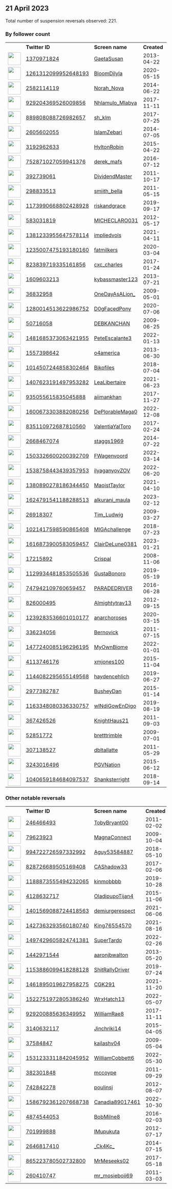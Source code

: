 
## 21 April 2023
Total number of suspension reversals observed: 221.

### By follower count
<table><tr><th></th><th align="left">Twitter ID</th><th align="left">Screen name</th>
<th align="left">Created</th><th align="left">Status</th><th align="left">Suspended</th><th align="left">Followers</th>
<tr><td><a href="https://pbs.twimg.com/profile_images/1649881291129606145/ipyAgBdc_normal.jpg"><img src="https://pbs.twimg.com/profile_images/1649881291129606145/ipyAgBdc_normal.jpg" width="40px" height="40px" align="center"/></a></td><td><a href="https://twitter.com/intent/user?user_id=1370971824">1370971824</a></td><td><a href="https://twitter.com/GaetaSusan">GaetaSusan</a></td><td>2013-04-22</td><td align="center"></td><td></td><td>147943</td></tr>
<tr><td><a href="https://pbs.twimg.com/profile_images/1651572484477714434/Z6itqX36_normal.jpg"><img src="https://pbs.twimg.com/profile_images/1651572484477714434/Z6itqX36_normal.jpg" width="40px" height="40px" align="center"/></a></td><td><a href="https://twitter.com/intent/user?user_id=1261312099952648193">1261312099952648193</a></td><td><a href="https://twitter.com/BloomDilyla">BloomDilyla</a></td><td>2020-05-15</td><td align="center"></td><td>2022-09-25</td><td>133929</td></tr>
<tr><td><a href="https://pbs.twimg.com/profile_images/1649056863911137280/CigkPkIc_normal.jpg"><img src="https://pbs.twimg.com/profile_images/1649056863911137280/CigkPkIc_normal.jpg" width="40px" height="40px" align="center"/></a></td><td><a href="https://twitter.com/intent/user?user_id=2582114119">2582114119</a></td><td><a href="https://twitter.com/Norah_Nova">Norah_Nova</a></td><td>2014-06-22</td><td align="center"></td><td>2022-09-16</td><td>37974</td></tr>
<tr><td><a href="https://pbs.twimg.com/profile_images/1309770018469617664/s92zwH-4_normal.jpg"><img src="https://pbs.twimg.com/profile_images/1309770018469617664/s92zwH-4_normal.jpg" width="40px" height="40px" align="center"/></a></td><td><a href="https://twitter.com/intent/user?user_id=929204369526009856">929204369526009856</a></td><td><a href="https://twitter.com/Nhlamulo_Mlabya">Nhlamulo_Mlabya</a></td><td>2017-11-11</td><td align="center"></td><td>2023-04-09</td><td>36450</td></tr>
<tr><td><a href="https://pbs.twimg.com/profile_images/1542804381573201920/z1OCKtpo_normal.jpg"><img src="https://pbs.twimg.com/profile_images/1542804381573201920/z1OCKtpo_normal.jpg" width="40px" height="40px" align="center"/></a></td><td><a href="https://twitter.com/intent/user?user_id=889808088726982657">889808088726982657</a></td><td><a href="https://twitter.com/sh_klm">sh_klm</a></td><td>2017-07-25</td><td align="center"></td><td>2023-03-31</td><td>36267</td></tr>
<tr><td><a href="https://pbs.twimg.com/profile_images/1665323693441003521/kafj-Dzs_normal.jpg"><img src="https://pbs.twimg.com/profile_images/1665323693441003521/kafj-Dzs_normal.jpg" width="40px" height="40px" align="center"/></a></td><td><a href="https://twitter.com/intent/user?user_id=2605602055">2605602055</a></td><td><a href="https://twitter.com/IslamZebari">IslamZebari</a></td><td>2014-07-05</td><td align="center"></td><td></td><td>27030</td></tr>
<tr><td><a href="https://pbs.twimg.com/profile_images/1667267726430044161/B-77tZXz_normal.jpg"><img src="https://pbs.twimg.com/profile_images/1667267726430044161/B-77tZXz_normal.jpg" width="40px" height="40px" align="center"/></a></td><td><a href="https://twitter.com/intent/user?user_id=3192962633">3192962633</a></td><td><a href="https://twitter.com/HyltonRobin">HyltonRobin</a></td><td>2015-04-22</td><td align="center"></td><td></td><td>26955</td></tr>
<tr><td><a href="https://pbs.twimg.com/profile_images/1649276579640487936/sGb8FQ0s_normal.jpg"><img src="https://pbs.twimg.com/profile_images/1649276579640487936/sGb8FQ0s_normal.jpg" width="40px" height="40px" align="center"/></a></td><td><a href="https://twitter.com/intent/user?user_id=752871027059941376">752871027059941376</a></td><td><a href="https://twitter.com/derek_mafs">derek_mafs</a></td><td>2016-07-12</td><td align="center"></td><td></td><td>24435</td></tr>
<tr><td><a href="https://pbs.twimg.com/profile_images/2869400899/8678222d0972efaa50ba282403d38ffd_normal.jpeg"><img src="https://pbs.twimg.com/profile_images/2869400899/8678222d0972efaa50ba282403d38ffd_normal.jpeg" width="40px" height="40px" align="center"/></a></td><td><a href="https://twitter.com/intent/user?user_id=392739061">392739061</a></td><td><a href="https://twitter.com/DividendMaster">DividendMaster</a></td><td>2011-10-17</td><td align="center"></td><td></td><td>13840</td></tr>
<tr><td><a href="https://pbs.twimg.com/profile_images/1662579730728583168/54Vp-osP_normal.jpg"><img src="https://pbs.twimg.com/profile_images/1662579730728583168/54Vp-osP_normal.jpg" width="40px" height="40px" align="center"/></a></td><td><a href="https://twitter.com/intent/user?user_id=298833513">298833513</a></td><td><a href="https://twitter.com/smiith_bella">smiith_bella</a></td><td>2011-05-15</td><td align="center"></td><td>2023-04-17</td><td>11720</td></tr>
<tr><td><a href="https://pbs.twimg.com/profile_images/1532101070700306435/ikiRbEiV_normal.jpg"><img src="https://pbs.twimg.com/profile_images/1532101070700306435/ikiRbEiV_normal.jpg" width="40px" height="40px" align="center"/></a></td><td><a href="https://twitter.com/intent/user?user_id=1173990668802428928">1173990668802428928</a></td><td><a href="https://twitter.com/riskandgrace">riskandgrace</a></td><td>2019-09-17</td><td align="center"></td><td>2023-04-07</td><td>9771</td></tr>
<tr><td><a href="https://pbs.twimg.com/profile_images/1646672129591484418/4cbOQ8pw_normal.jpg"><img src="https://pbs.twimg.com/profile_images/1646672129591484418/4cbOQ8pw_normal.jpg" width="40px" height="40px" align="center"/></a></td><td><a href="https://twitter.com/intent/user?user_id=583031819">583031819</a></td><td><a href="https://twitter.com/MICHECLARO031">MICHECLARO031</a></td><td>2012-05-17</td><td align="center"></td><td></td><td>9543</td></tr>
<tr><td><a href="https://pbs.twimg.com/profile_images/1666468705239461888/OozrU0zm_normal.jpg"><img src="https://pbs.twimg.com/profile_images/1666468705239461888/OozrU0zm_normal.jpg" width="40px" height="40px" align="center"/></a></td><td><a href="https://twitter.com/intent/user?user_id=1381233955647578114">1381233955647578114</a></td><td><a href="https://twitter.com/impliedvols">impliedvols</a></td><td>2021-04-11</td><td align="center"></td><td>2023-04-12</td><td>8034</td></tr>
<tr><td><a href="https://pbs.twimg.com/profile_images/1648940608927432704/5zC7mznK_normal.jpg"><img src="https://pbs.twimg.com/profile_images/1648940608927432704/5zC7mznK_normal.jpg" width="40px" height="40px" align="center"/></a></td><td><a href="https://twitter.com/intent/user?user_id=1235007475193180160">1235007475193180160</a></td><td><a href="https://twitter.com/fatmilkers">fatmilkers</a></td><td>2020-03-04</td><td align="center"></td><td></td><td>7491</td></tr>
<tr><td><a href="https://pbs.twimg.com/profile_images/1652969680846602240/MpjQGlmy_normal.jpg"><img src="https://pbs.twimg.com/profile_images/1652969680846602240/MpjQGlmy_normal.jpg" width="40px" height="40px" align="center"/></a></td><td><a href="https://twitter.com/intent/user?user_id=823839719335161856">823839719335161856</a></td><td><a href="https://twitter.com/cxc_charles">cxc_charles</a></td><td>2017-01-24</td><td align="center"></td><td>2022-07-22</td><td>6269</td></tr>
<tr><td><a href="https://pbs.twimg.com/profile_images/1199526318121074688/Ew39-5lG_normal.jpg"><img src="https://pbs.twimg.com/profile_images/1199526318121074688/Ew39-5lG_normal.jpg" width="40px" height="40px" align="center"/></a></td><td><a href="https://twitter.com/intent/user?user_id=1609603213">1609603213</a></td><td><a href="https://twitter.com/kybassmaster123">kybassmaster123</a></td><td>2013-07-21</td><td align="center"></td><td>2022-10-29</td><td>6170</td></tr>
<tr><td><a href="https://pbs.twimg.com/profile_images/1168629662974709765/AWoLvebT_normal.jpg"><img src="https://pbs.twimg.com/profile_images/1168629662974709765/AWoLvebT_normal.jpg" width="40px" height="40px" align="center"/></a></td><td><a href="https://twitter.com/intent/user?user_id=36832958">36832958</a></td><td><a href="https://twitter.com/OneDayAsALion_">OneDayAsALion_</a></td><td>2009-05-01</td><td align="center"></td><td></td><td>5833</td></tr>
<tr><td><a href="https://pbs.twimg.com/profile_images/1661237892616712195/jrzgJ8j1_normal.jpg"><img src="https://pbs.twimg.com/profile_images/1661237892616712195/jrzgJ8j1_normal.jpg" width="40px" height="40px" align="center"/></a></td><td><a href="https://twitter.com/intent/user?user_id=1280014513622986752">1280014513622986752</a></td><td><a href="https://twitter.com/D0gFacedPony">D0gFacedPony</a></td><td>2020-07-06</td><td align="center"></td><td></td><td>5164</td></tr>
<tr><td><a href="https://pbs.twimg.com/profile_images/1648819772640079873/3dsTgJrX_normal.jpg"><img src="https://pbs.twimg.com/profile_images/1648819772640079873/3dsTgJrX_normal.jpg" width="40px" height="40px" align="center"/></a></td><td><a href="https://twitter.com/intent/user?user_id=50716058">50716058</a></td><td><a href="https://twitter.com/DEBKANCHAN">DEBKANCHAN</a></td><td>2009-06-25</td><td align="center"></td><td></td><td>4955</td></tr>
<tr><td><a href="https://pbs.twimg.com/profile_images/1491854956038656006/tRPtRJOi_normal.jpg"><img src="https://pbs.twimg.com/profile_images/1491854956038656006/tRPtRJOi_normal.jpg" width="40px" height="40px" align="center"/></a></td><td><a href="https://twitter.com/intent/user?user_id=1481685373063421955">1481685373063421955</a></td><td><a href="https://twitter.com/PeteEscalante3">PeteEscalante3</a></td><td>2022-01-13</td><td align="center"></td><td>2023-04-12</td><td>4209</td></tr>
<tr><td><a href="https://pbs.twimg.com/profile_images/378800000066823720/ecf024911fd9071ba381169e5989549c_normal.jpeg"><img src="https://pbs.twimg.com/profile_images/378800000066823720/ecf024911fd9071ba381169e5989549c_normal.jpeg" width="40px" height="40px" align="center"/></a></td><td><a href="https://twitter.com/intent/user?user_id=1557398642">1557398642</a></td><td><a href="https://twitter.com/o4america">o4america</a></td><td>2013-06-30</td><td align="center"></td><td></td><td>4109</td></tr>
<tr><td><a href="https://pbs.twimg.com/profile_images/1031572213856645121/StTusBNp_normal.jpg"><img src="https://pbs.twimg.com/profile_images/1031572213856645121/StTusBNp_normal.jpg" width="40px" height="40px" align="center"/></a></td><td><a href="https://twitter.com/intent/user?user_id=1014507244858302464">1014507244858302464</a></td><td><a href="https://twitter.com/Bikofiles">Bikofiles</a></td><td>2018-07-04</td><td align="center"></td><td>2022-08-17</td><td>4029</td></tr>
<tr><td><a href="https://pbs.twimg.com/profile_images/1663801716569960448/sCsHD5KN_normal.jpg"><img src="https://pbs.twimg.com/profile_images/1663801716569960448/sCsHD5KN_normal.jpg" width="40px" height="40px" align="center"/></a></td><td><a href="https://twitter.com/intent/user?user_id=1407623191497953282">1407623191497953282</a></td><td><a href="https://twitter.com/LeaLibertaire">LeaLibertaire</a></td><td>2021-06-23</td><td align="center"></td><td>2023-01-01</td><td>3501</td></tr>
<tr><td><a href="https://pbs.twimg.com/profile_images/1660089490428370952/eUY49jGd_normal.jpg"><img src="https://pbs.twimg.com/profile_images/1660089490428370952/eUY49jGd_normal.jpg" width="40px" height="40px" align="center"/></a></td><td><a href="https://twitter.com/intent/user?user_id=935055615835045888">935055615835045888</a></td><td><a href="https://twitter.com/aiimankhan">aiimankhan</a></td><td>2017-11-27</td><td align="center"></td><td>2023-03-25</td><td>3429</td></tr>
<tr><td><a href="https://pbs.twimg.com/profile_images/1600673510363471874/etwzc_GY_normal.jpg"><img src="https://pbs.twimg.com/profile_images/1600673510363471874/etwzc_GY_normal.jpg" width="40px" height="40px" align="center"/></a></td><td><a href="https://twitter.com/intent/user?user_id=1600673303882080256">1600673303882080256</a></td><td><a href="https://twitter.com/DePlorableMaga0">DePlorableMaga0</a></td><td>2022-12-08</td><td align="center"></td><td>2023-04-15</td><td>3348</td></tr>
<tr><td><a href="https://pbs.twimg.com/profile_images/835127205306978304/Ax2FzG1c_normal.jpg"><img src="https://pbs.twimg.com/profile_images/835127205306978304/Ax2FzG1c_normal.jpg" width="40px" height="40px" align="center"/></a></td><td><a href="https://twitter.com/intent/user?user_id=835110972687810560">835110972687810560</a></td><td><a href="https://twitter.com/ValentiaYalToro">ValentiaYalToro</a></td><td>2017-02-24</td><td align="center"></td><td>2023-04-06</td><td>3341</td></tr>
<tr><td><a href="https://pbs.twimg.com/profile_images/1651477996598071296/yZkggQPQ_normal.jpg"><img src="https://pbs.twimg.com/profile_images/1651477996598071296/yZkggQPQ_normal.jpg" width="40px" height="40px" align="center"/></a></td><td><a href="https://twitter.com/intent/user?user_id=2668467074">2668467074</a></td><td><a href="https://twitter.com/staggs1969">staggs1969</a></td><td>2014-07-22</td><td align="center"></td><td></td><td>2726</td></tr>
<tr><td><a href="https://pbs.twimg.com/profile_images/1667097557368012801/fjonJJpz_normal.jpg"><img src="https://pbs.twimg.com/profile_images/1667097557368012801/fjonJJpz_normal.jpg" width="40px" height="40px" align="center"/></a></td><td><a href="https://twitter.com/intent/user?user_id=1503326600200392709">1503326600200392709</a></td><td><a href="https://twitter.com/FWagenvoord">FWagenvoord</a></td><td>2022-03-14</td><td align="center"></td><td>2023-01-19</td><td>2518</td></tr>
<tr><td><a href="https://pbs.twimg.com/profile_images/1656190988589711366/wCyJ3vkD_normal.jpg"><img src="https://pbs.twimg.com/profile_images/1656190988589711366/wCyJ3vkD_normal.jpg" width="40px" height="40px" align="center"/></a></td><td><a href="https://twitter.com/intent/user?user_id=1538758443439357953">1538758443439357953</a></td><td><a href="https://twitter.com/ilyaganyovZOV">ilyaganyovZOV</a></td><td>2022-06-20</td><td align="center"></td><td>2023-02-11</td><td>2518</td></tr>
<tr><td><a href="https://pbs.twimg.com/profile_images/1647675349197627395/naoD7TTk_normal.jpg"><img src="https://pbs.twimg.com/profile_images/1647675349197627395/naoD7TTk_normal.jpg" width="40px" height="40px" align="center"/></a></td><td><a href="https://twitter.com/intent/user?user_id=1380890278186344450">1380890278186344450</a></td><td><a href="https://twitter.com/MaoistTaylor">MaoistTaylor</a></td><td>2021-04-10</td><td align="center"></td><td>2022-06-07</td><td>2475</td></tr>
<tr><td><a href="https://pbs.twimg.com/profile_images/1655774586175356928/Hd5y9j2n_normal.jpg"><img src="https://pbs.twimg.com/profile_images/1655774586175356928/Hd5y9j2n_normal.jpg" width="40px" height="40px" align="center"/></a></td><td><a href="https://twitter.com/intent/user?user_id=1624791541188288513">1624791541188288513</a></td><td><a href="https://twitter.com/alkurani_maula">alkurani_maula</a></td><td>2023-02-12</td><td align="center"></td><td>2023-03-21</td><td>2139</td></tr>
<tr><td><a href="https://pbs.twimg.com/profile_images/1661564254208622597/vEpr-XZq_normal.jpg"><img src="https://pbs.twimg.com/profile_images/1661564254208622597/vEpr-XZq_normal.jpg" width="40px" height="40px" align="center"/></a></td><td><a href="https://twitter.com/intent/user?user_id=26918307">26918307</a></td><td><a href="https://twitter.com/Tim_Ludwig">Tim_Ludwig</a></td><td>2009-03-27</td><td align="center"></td><td>2022-02-13</td><td>2012</td></tr>
<tr><td><a href="https://pbs.twimg.com/profile_images/1546091705534914560/nNhzghtJ_normal.jpg"><img src="https://pbs.twimg.com/profile_images/1546091705534914560/nNhzghtJ_normal.jpg" width="40px" height="40px" align="center"/></a></td><td><a href="https://twitter.com/intent/user?user_id=1021417598590865408">1021417598590865408</a></td><td><a href="https://twitter.com/MIGAchallenge">MIGAchallenge</a></td><td>2018-07-23</td><td align="center"></td><td>2022-08-08</td><td>1978</td></tr>
<tr><td><a href="https://pbs.twimg.com/profile_images/1616887309684674560/1slXtWRB_normal.jpg"><img src="https://pbs.twimg.com/profile_images/1616887309684674560/1slXtWRB_normal.jpg" width="40px" height="40px" align="center"/></a></td><td><a href="https://twitter.com/intent/user?user_id=1616873900583059457">1616873900583059457</a></td><td><a href="https://twitter.com/ClairDeLune0381">ClairDeLune0381</a></td><td>2023-01-21</td><td align="center">🚫</td><td>2023-04-12</td><td>1875</td></tr>
<tr><td><a href="https://pbs.twimg.com/profile_images/1082177913980637184/TYdgY4xj_normal.jpg"><img src="https://pbs.twimg.com/profile_images/1082177913980637184/TYdgY4xj_normal.jpg" width="40px" height="40px" align="center"/></a></td><td><a href="https://twitter.com/intent/user?user_id=17215892">17215892</a></td><td><a href="https://twitter.com/Crispal">Crispal</a></td><td>2008-11-06</td><td align="center"></td><td></td><td>1868</td></tr>
<tr><td><a href="https://pbs.twimg.com/profile_images/1477753924723654658/7NcI31zY_normal.jpg"><img src="https://pbs.twimg.com/profile_images/1477753924723654658/7NcI31zY_normal.jpg" width="40px" height="40px" align="center"/></a></td><td><a href="https://twitter.com/intent/user?user_id=1129934481853505536">1129934481853505536</a></td><td><a href="https://twitter.com/GustaBonoro">GustaBonoro</a></td><td>2019-05-19</td><td align="center"></td><td>2022-07-18</td><td>1732</td></tr>
<tr><td><a href="https://pbs.twimg.com/profile_images/747943493113352192/CJctYLD8_normal.jpg"><img src="https://pbs.twimg.com/profile_images/747943493113352192/CJctYLD8_normal.jpg" width="40px" height="40px" align="center"/></a></td><td><a href="https://twitter.com/intent/user?user_id=747942109760659457">747942109760659457</a></td><td><a href="https://twitter.com/PARADEDRIVER">PARADEDRIVER</a></td><td>2016-06-28</td><td align="center"></td><td>2022-03-27</td><td>1705</td></tr>
<tr><td><a href="https://pbs.twimg.com/profile_images/1649182738237276165/vQ_y5_Ke_normal.jpg"><img src="https://pbs.twimg.com/profile_images/1649182738237276165/vQ_y5_Ke_normal.jpg" width="40px" height="40px" align="center"/></a></td><td><a href="https://twitter.com/intent/user?user_id=826000495">826000495</a></td><td><a href="https://twitter.com/Almightytrav13">Almightytrav13</a></td><td>2012-09-15</td><td align="center"></td><td>2022-09-16</td><td>1591</td></tr>
<tr><td><a href="https://pbs.twimg.com/profile_images/1668815303663558656/KKRw8Uy2_normal.jpg"><img src="https://pbs.twimg.com/profile_images/1668815303663558656/KKRw8Uy2_normal.jpg" width="40px" height="40px" align="center"/></a></td><td><a href="https://twitter.com/intent/user?user_id=1239283536601010177">1239283536601010177</a></td><td><a href="https://twitter.com/anarchoroses">anarchoroses</a></td><td>2020-03-15</td><td align="center"></td><td>2022-11-05</td><td>1556</td></tr>
<tr><td><a href="https://pbs.twimg.com/profile_images/1646105878582444034/LJCuWJPW_normal.jpg"><img src="https://pbs.twimg.com/profile_images/1646105878582444034/LJCuWJPW_normal.jpg" width="40px" height="40px" align="center"/></a></td><td><a href="https://twitter.com/intent/user?user_id=336234056">336234056</a></td><td><a href="https://twitter.com/Bernovick">Bernovick</a></td><td>2011-07-15</td><td align="center"></td><td>2023-03-15</td><td>1545</td></tr>
<tr><td><a href="https://pbs.twimg.com/profile_images/1485416470272225283/CGDgu166_normal.jpg"><img src="https://pbs.twimg.com/profile_images/1485416470272225283/CGDgu166_normal.jpg" width="40px" height="40px" align="center"/></a></td><td><a href="https://twitter.com/intent/user?user_id=1477240085196296195">1477240085196296195</a></td><td><a href="https://twitter.com/MyOwnBiome">MyOwnBiome</a></td><td>2022-01-01</td><td align="center"></td><td>2022-06-23</td><td>1429</td></tr>
<tr><td><a href="https://pbs.twimg.com/profile_images/1154198347873476609/rBBb1w85_normal.jpg"><img src="https://pbs.twimg.com/profile_images/1154198347873476609/rBBb1w85_normal.jpg" width="40px" height="40px" align="center"/></a></td><td><a href="https://twitter.com/intent/user?user_id=4113746176">4113746176</a></td><td><a href="https://twitter.com/xmjones100">xmjones100</a></td><td>2015-11-04</td><td align="center"></td><td></td><td>1425</td></tr>
<tr><td><a href="https://pbs.twimg.com/profile_images/1647387591111499781/Op9VslXe_normal.jpg"><img src="https://pbs.twimg.com/profile_images/1647387591111499781/Op9VslXe_normal.jpg" width="40px" height="40px" align="center"/></a></td><td><a href="https://twitter.com/intent/user?user_id=1144082295655149568">1144082295655149568</a></td><td><a href="https://twitter.com/haydencehlich">haydencehlich</a></td><td>2019-06-27</td><td align="center">🔒</td><td>2023-04-09</td><td>1378</td></tr>
<tr><td><a href="https://pbs.twimg.com/profile_images/1649959823763558400/EiEWQZ1q_normal.jpg"><img src="https://pbs.twimg.com/profile_images/1649959823763558400/EiEWQZ1q_normal.jpg" width="40px" height="40px" align="center"/></a></td><td><a href="https://twitter.com/intent/user?user_id=2977382787">2977382787</a></td><td><a href="https://twitter.com/BusheyDan">BusheyDan</a></td><td>2015-01-14</td><td align="center"></td><td></td><td>1359</td></tr>
<tr><td><a href="https://pbs.twimg.com/profile_images/1163354852438659072/hOZ8n2am_normal.jpg"><img src="https://pbs.twimg.com/profile_images/1163354852438659072/hOZ8n2am_normal.jpg" width="40px" height="40px" align="center"/></a></td><td><a href="https://twitter.com/intent/user?user_id=1163348080336330757">1163348080336330757</a></td><td><a href="https://twitter.com/wINdiGowEnDigo">wINdiGowEnDigo</a></td><td>2019-08-19</td><td align="center">🚫</td><td>2023-03-23</td><td>1290</td></tr>
<tr><td><a href="https://pbs.twimg.com/profile_images/1664876967747891200/qd3ff3Sz_normal.jpg"><img src="https://pbs.twimg.com/profile_images/1664876967747891200/qd3ff3Sz_normal.jpg" width="40px" height="40px" align="center"/></a></td><td><a href="https://twitter.com/intent/user?user_id=367426526">367426526</a></td><td><a href="https://twitter.com/KnightHaus21">KnightHaus21</a></td><td>2011-09-03</td><td align="center">🚫</td><td>2023-04-18</td><td>1250</td></tr>
<tr><td><a href="https://pbs.twimg.com/profile_images/1038450856373440512/vb4EnIlk_normal.jpg"><img src="https://pbs.twimg.com/profile_images/1038450856373440512/vb4EnIlk_normal.jpg" width="40px" height="40px" align="center"/></a></td><td><a href="https://twitter.com/intent/user?user_id=52851772">52851772</a></td><td><a href="https://twitter.com/bretttrimble">bretttrimble</a></td><td>2009-07-01</td><td align="center"></td><td></td><td>1230</td></tr>
<tr><td><a href="https://pbs.twimg.com/profile_images/1281351988366598144/gjP1YyZR_normal.jpg"><img src="https://pbs.twimg.com/profile_images/1281351988366598144/gjP1YyZR_normal.jpg" width="40px" height="40px" align="center"/></a></td><td><a href="https://twitter.com/intent/user?user_id=307138527">307138527</a></td><td><a href="https://twitter.com/dbltallatte">dbltallatte</a></td><td>2011-05-29</td><td align="center"></td><td>2022-08-29</td><td>1229</td></tr>
<tr><td><a href="https://pbs.twimg.com/profile_images/1298495201418383360/eCcXQblG_normal.jpg"><img src="https://pbs.twimg.com/profile_images/1298495201418383360/eCcXQblG_normal.jpg" width="40px" height="40px" align="center"/></a></td><td><a href="https://twitter.com/intent/user?user_id=3243016496">3243016496</a></td><td><a href="https://twitter.com/PGVNation">PGVNation</a></td><td>2015-06-12</td><td align="center"></td><td></td><td>1187</td></tr>
<tr><td><a href="https://pbs.twimg.com/profile_images/1666615000595677186/E6t-Zi9c_normal.jpg"><img src="https://pbs.twimg.com/profile_images/1666615000595677186/E6t-Zi9c_normal.jpg" width="40px" height="40px" align="center"/></a></td><td><a href="https://twitter.com/intent/user?user_id=1040659184684097537">1040659184684097537</a></td><td><a href="https://twitter.com/Shanksterright">Shanksterright</a></td><td>2018-09-14</td><td align="center">👋</td><td></td><td>1180</td></tr>
</table>

### Other notable reversals
<table><tr><th></th><th align="left">Twitter ID</th><th align="left">Screen name</th>
<th align="left">Created</th><th align="left">Status</th><th align="left">Suspended</th><th align="left">Followers</th>
<tr><td><a href="https://pbs.twimg.com/profile_images/1649445745416626176/EA3cZ9-B_normal.jpg"><img src="https://pbs.twimg.com/profile_images/1649445745416626176/EA3cZ9-B_normal.jpg" width="40px" height="40px" align="center"/></a></td><td><a href="https://twitter.com/intent/user?user_id=246466493">246466493</a></td><td><a href="https://twitter.com/TobyBryant00">TobyBryant00</a></td><td>2011-02-02</td><td align="center"></td><td>2022-12-09</td><td>309</td></tr>
<tr><td><a href="https://pbs.twimg.com/profile_images/731648256434970625/hVgEshj8_normal.jpg"><img src="https://pbs.twimg.com/profile_images/731648256434970625/hVgEshj8_normal.jpg" width="40px" height="40px" align="center"/></a></td><td><a href="https://twitter.com/intent/user?user_id=79623923">79623923</a></td><td><a href="https://twitter.com/MagnaConnect">MagnaConnect</a></td><td>2009-10-04</td><td align="center">🔒</td><td>2023-04-17</td><td>0</td></tr>
<tr><td><a href="https://pbs.twimg.com/profile_images/1593600999054348291/jR1VOekj_normal.jpg"><img src="https://pbs.twimg.com/profile_images/1593600999054348291/jR1VOekj_normal.jpg" width="40px" height="40px" align="center"/></a></td><td><a href="https://twitter.com/intent/user?user_id=994722726597332992">994722726597332992</a></td><td><a href="https://twitter.com/Aguy53584887">Aguy53584887</a></td><td>2018-05-10</td><td align="center"></td><td>2022-12-07</td><td>106</td></tr>
<tr><td><a href="https://pbs.twimg.com/profile_images/830831972507328512/VcExBKtp_normal.jpg"><img src="https://pbs.twimg.com/profile_images/830831972507328512/VcExBKtp_normal.jpg" width="40px" height="40px" align="center"/></a></td><td><a href="https://twitter.com/intent/user?user_id=828726689505169408">828726689505169408</a></td><td><a href="https://twitter.com/CAShadow33">CAShadow33</a></td><td>2017-02-06</td><td align="center"></td><td>2022-12-26</td><td>318</td></tr>
<tr><td><a href="https://pbs.twimg.com/profile_images/1587481870480056323/nmuVqBLM_normal.jpg"><img src="https://pbs.twimg.com/profile_images/1587481870480056323/nmuVqBLM_normal.jpg" width="40px" height="40px" align="center"/></a></td><td><a href="https://twitter.com/intent/user?user_id=1188873555494232065">1188873555494232065</a></td><td><a href="https://twitter.com/kinmobbbb">kinmobbbb</a></td><td>2019-10-28</td><td align="center"></td><td>2022-12-04</td><td>52</td></tr>
<tr><td><a href="https://pbs.twimg.com/profile_images/1531735194746638336/H6aJiDSn_normal.jpg"><img src="https://pbs.twimg.com/profile_images/1531735194746638336/H6aJiDSn_normal.jpg" width="40px" height="40px" align="center"/></a></td><td><a href="https://twitter.com/intent/user?user_id=4128632717">4128632717</a></td><td><a href="https://twitter.com/OladipupoTijan4">OladipupoTijan4</a></td><td>2015-11-06</td><td align="center"></td><td>2023-03-09</td><td>206</td></tr>
<tr><td><a href="https://pbs.twimg.com/profile_images/1649492406973394944/oXVc_GZQ_normal.jpg"><img src="https://pbs.twimg.com/profile_images/1649492406973394944/oXVc_GZQ_normal.jpg" width="40px" height="40px" align="center"/></a></td><td><a href="https://twitter.com/intent/user?user_id=1401569088724418563">1401569088724418563</a></td><td><a href="https://twitter.com/demiurgerespect">demiurgerespect</a></td><td>2021-06-06</td><td align="center"></td><td>2022-04-26</td><td>894</td></tr>
<tr><td><a href="https://pbs.twimg.com/profile_images/1486760956663320582/J5f0oQlf_normal.jpg"><img src="https://pbs.twimg.com/profile_images/1486760956663320582/J5f0oQlf_normal.jpg" width="40px" height="40px" align="center"/></a></td><td><a href="https://twitter.com/intent/user?user_id=1427363293560180740">1427363293560180740</a></td><td><a href="https://twitter.com/King76554570">King76554570</a></td><td>2021-08-16</td><td align="center"></td><td>2022-12-16</td><td>85</td></tr>
<tr><td><a href="https://pbs.twimg.com/profile_images/1538880736534593538/am9tT7QI_normal.jpg"><img src="https://pbs.twimg.com/profile_images/1538880736534593538/am9tT7QI_normal.jpg" width="40px" height="40px" align="center"/></a></td><td><a href="https://twitter.com/intent/user?user_id=1497429605824741381">1497429605824741381</a></td><td><a href="https://twitter.com/SuperTardo">SuperTardo</a></td><td>2022-02-26</td><td align="center"></td><td>2022-08-24</td><td>322</td></tr>
<tr><td><a href="https://pbs.twimg.com/profile_images/1430052684850073604/ORqJHbla_normal.jpg"><img src="https://pbs.twimg.com/profile_images/1430052684850073604/ORqJHbla_normal.jpg" width="40px" height="40px" align="center"/></a></td><td><a href="https://twitter.com/intent/user?user_id=1442971544">1442971544</a></td><td><a href="https://twitter.com/aaronjbwalton">aaronjbwalton</a></td><td>2013-05-20</td><td align="center"></td><td>2023-04-03</td><td>29</td></tr>
<tr><td><a href="https://pbs.twimg.com/profile_images/1497796593503936515/gqpZoHEx_normal.jpg"><img src="https://pbs.twimg.com/profile_images/1497796593503936515/gqpZoHEx_normal.jpg" width="40px" height="40px" align="center"/></a></td><td><a href="https://twitter.com/intent/user?user_id=1153886099418288128">1153886099418288128</a></td><td><a href="https://twitter.com/ShitRallyDriver">ShitRallyDriver</a></td><td>2019-07-24</td><td align="center"></td><td>2022-04-23</td><td>18</td></tr>
<tr><td><a href="https://abs.twimg.com/sticky/default_profile_images/default_profile_normal.png"><img src="https://abs.twimg.com/sticky/default_profile_images/default_profile_normal.png" width="40px" height="40px" align="center"/></a></td><td><a href="https://twitter.com/intent/user?user_id=1461895019627958275">1461895019627958275</a></td><td><a href="https://twitter.com/CGK291">CGK291</a></td><td>2021-11-20</td><td align="center"></td><td>2022-11-17</td><td>137</td></tr>
<tr><td><a href="https://pbs.twimg.com/profile_images/1522752288581996545/Ggxr_87w_normal.jpg"><img src="https://pbs.twimg.com/profile_images/1522752288581996545/Ggxr_87w_normal.jpg" width="40px" height="40px" align="center"/></a></td><td><a href="https://twitter.com/intent/user?user_id=1522751972805386240">1522751972805386240</a></td><td><a href="https://twitter.com/WrxHatch13">WrxHatch13</a></td><td>2022-05-07</td><td align="center"></td><td>2022-12-24</td><td>541</td></tr>
<tr><td><a href="https://abs.twimg.com/sticky/default_profile_images/default_profile_normal.png"><img src="https://abs.twimg.com/sticky/default_profile_images/default_profile_normal.png" width="40px" height="40px" align="center"/></a></td><td><a href="https://twitter.com/intent/user?user_id=929200885636349952">929200885636349952</a></td><td><a href="https://twitter.com/WilliamRae8">WilliamRae8</a></td><td>2017-11-11</td><td align="center"></td><td>2023-03-25</td><td>37</td></tr>
<tr><td><a href="https://pbs.twimg.com/profile_images/1179420453447913472/dYwXtCAS_normal.jpg"><img src="https://pbs.twimg.com/profile_images/1179420453447913472/dYwXtCAS_normal.jpg" width="40px" height="40px" align="center"/></a></td><td><a href="https://twitter.com/intent/user?user_id=3140632117">3140632117</a></td><td><a href="https://twitter.com/Jinchriki14">Jinchriki14</a></td><td>2015-04-05</td><td align="center"></td><td>2023-04-11</td><td>98</td></tr>
<tr><td><a href="https://pbs.twimg.com/profile_images/1642936959894011918/iXSklF5v_normal.jpg"><img src="https://pbs.twimg.com/profile_images/1642936959894011918/iXSklF5v_normal.jpg" width="40px" height="40px" align="center"/></a></td><td><a href="https://twitter.com/intent/user?user_id=37584847">37584847</a></td><td><a href="https://twitter.com/kailashv04">kailashv04</a></td><td>2009-05-04</td><td align="center"></td><td>2023-04-09</td><td>47</td></tr>
<tr><td><a href="https://pbs.twimg.com/profile_images/1537909674464333824/58vHAzTa_normal.jpg"><img src="https://pbs.twimg.com/profile_images/1537909674464333824/58vHAzTa_normal.jpg" width="40px" height="40px" align="center"/></a></td><td><a href="https://twitter.com/intent/user?user_id=1531233311842045952">1531233311842045952</a></td><td><a href="https://twitter.com/WilliamCobbett6">WilliamCobbett6</a></td><td>2022-05-30</td><td align="center">🚫</td><td>2022-08-20</td><td>101</td></tr>
<tr><td><a href="https://pbs.twimg.com/profile_images/1377302560097329158/W-yI5FEf_normal.jpg"><img src="https://pbs.twimg.com/profile_images/1377302560097329158/W-yI5FEf_normal.jpg" width="40px" height="40px" align="center"/></a></td><td><a href="https://twitter.com/intent/user?user_id=382301848">382301848</a></td><td><a href="https://twitter.com/mccoype">mccoype</a></td><td>2011-09-29</td><td align="center"></td><td>2023-03-27</td><td>89</td></tr>
<tr><td><a href="https://pbs.twimg.com/profile_images/1284631187374440449/x5RXnR5J_normal.jpg"><img src="https://pbs.twimg.com/profile_images/1284631187374440449/x5RXnR5J_normal.jpg" width="40px" height="40px" align="center"/></a></td><td><a href="https://twitter.com/intent/user?user_id=742842278">742842278</a></td><td><a href="https://twitter.com/poulinsj">poulinsj</a></td><td>2012-08-07</td><td align="center"></td><td>2023-04-11</td><td>78</td></tr>
<tr><td><a href="https://pbs.twimg.com/profile_images/1660844762537111555/iOUQIKDk_normal.jpg"><img src="https://pbs.twimg.com/profile_images/1660844762537111555/iOUQIKDk_normal.jpg" width="40px" height="40px" align="center"/></a></td><td><a href="https://twitter.com/intent/user?user_id=1586792361207668738">1586792361207668738</a></td><td><a href="https://twitter.com/Canadia89017461">Canadia89017461</a></td><td>2022-10-30</td><td align="center"></td><td>2023-01-20</td><td>1</td></tr>
<tr><td><a href="https://pbs.twimg.com/profile_images/711223711425273856/VIeOqRFQ_normal.jpg"><img src="https://pbs.twimg.com/profile_images/711223711425273856/VIeOqRFQ_normal.jpg" width="40px" height="40px" align="center"/></a></td><td><a href="https://twitter.com/intent/user?user_id=4874544053">4874544053</a></td><td><a href="https://twitter.com/BobMilne8">BobMilne8</a></td><td>2016-02-03</td><td align="center"></td><td>2022-11-30</td><td>238</td></tr>
<tr><td><a href="https://pbs.twimg.com/profile_images/1664382241101815809/3JW3VgMn_normal.jpg"><img src="https://pbs.twimg.com/profile_images/1664382241101815809/3JW3VgMn_normal.jpg" width="40px" height="40px" align="center"/></a></td><td><a href="https://twitter.com/intent/user?user_id=701999888">701999888</a></td><td><a href="https://twitter.com/IMupukuta">IMupukuta</a></td><td>2012-07-17</td><td align="center"></td><td>2023-04-04</td><td>96</td></tr>
<tr><td><a href="https://pbs.twimg.com/profile_images/1415209539821920258/YsGXqvPl_normal.jpg"><img src="https://pbs.twimg.com/profile_images/1415209539821920258/YsGXqvPl_normal.jpg" width="40px" height="40px" align="center"/></a></td><td><a href="https://twitter.com/intent/user?user_id=2646817410">2646817410</a></td><td><a href="https://twitter.com/_Ck4Kc_">_Ck4Kc_</a></td><td>2014-07-15</td><td align="center"></td><td>2023-04-11</td><td>26</td></tr>
<tr><td><a href="https://pbs.twimg.com/profile_images/865335051441123330/-55YJwMD_normal.jpg"><img src="https://pbs.twimg.com/profile_images/865335051441123330/-55YJwMD_normal.jpg" width="40px" height="40px" align="center"/></a></td><td><a href="https://twitter.com/intent/user?user_id=865223780502732800">865223780502732800</a></td><td><a href="https://twitter.com/MrMeseeks02">MrMeseeks02</a></td><td>2017-05-18</td><td align="center"></td><td>2022-09-22</td><td>670</td></tr>
<tr><td><a href="https://pbs.twimg.com/profile_images/378800000205902429/5351e60e1e691352702d88376178a0ef_normal.jpeg"><img src="https://pbs.twimg.com/profile_images/378800000205902429/5351e60e1e691352702d88376178a0ef_normal.jpeg" width="40px" height="40px" align="center"/></a></td><td><a href="https://twitter.com/intent/user?user_id=260410747">260410747</a></td><td><a href="https://twitter.com/mr_mosieboii69">mr_mosieboii69</a></td><td>2011-03-03</td><td align="center">🔒</td><td>2023-04-09</td><td>38</td></tr>
</table>
